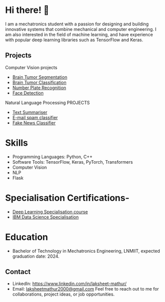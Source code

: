 # Hi there! 👋
I am a mechatronics student with a passion for designing and building innovative systems that combine mechanical and computer engineering. I am also interested in the field of machine learning, and have experience with popular deep learning libraries such as TensorFlow and Keras.

## Projects
Computer Vision projects
- [Brain Tumor Segmentation](https://github.com/Lak2k1/Brain-Tumor-Segmentation)
- [Brain Tumor Classification](https://github.com/Lak2k1/Brain-Tumor-Classification-using-Deep-Learning)
- [Number Plate Recognition](https://github.com/Lak2k1/Number-plate-recognition)
- [Face Detection](https://github.com/Lak2k1/Face-Detection)

Natural Language Processing PROJECTS
- [Text Summariser](https://github.com/Lak2k1/Text-Summarizer)
- [E-mail spam classifier](https://github.com/Lak2k1/E-Mail-spam-classifier)
- [Fake News Classifier](https://github.com/Lak2k1/Fake-News-Classifier)

# Skills
- Programming Languages: Python, C++
- Software Tools: TensorFlow, Keras, PyTorch, Transformers
- Computer Vision
- NLP
- Flask

# Specialisation Certifications-
- [Deep Learning Specialisation course](https://www.coursera.org/account/accomplishments/specialization/certificate/E5U2ERKDFH4P)
- [IBM Data Science Specialisation](https://www.coursera.org/account/accomplishments/specialization/certificate/3VHUZXEE2EP4)

# Education
* Bachelor of Technology in Mechatronics Engineering, LNMIIT, expected graduation date: 2024.
## Contact
* LinkedIn: https://www.linkedin.com/in/laksheet-mathur/
* Email: laksheetmathur2000@gmail.com
Feel free to reach out to me for collaborations, project ideas, or job opportunities.
